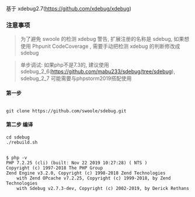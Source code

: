 

基于 xdebug2.7(https://github.com/xdebug/xdebug)
### 注意事项
>为了避免 swoole 的检测 xdebug 警告, 扩展注册的名称是 sdebug, 如果想使用 Phpunit CodeCoverage , 需要手动把检测 xdebug 的判断修改成 sdebug

>单步调试: 如果php不是7.3的, 建议使用 sdebug_2_6(https://github.com/mabu233/sdebug/tree/sdebug), sdebug_2_7 可能需要与phpstorm2019搭配使用


#### 第一步
```shell

git clone https://github.com/swoole/sdebug.git
```
#### 第二步 编译
```shell
cd sdebug
./rebuild.sh


$ php -v
PHP 7.2.25 (cli) (built: Nov 22 2019 10:27:28) ( NTS )
Copyright (c) 1997-2018 The PHP Group
Zend Engine v3.2.0, Copyright (c) 1998-2018 Zend Technologies
    with Zend OPcache v7.2.25, Copyright (c) 1999-2018, by Zend Technologies
    with Sdebug v2.7.3-dev, Copyright (c) 2002-2019, by Derick Rethans
```

